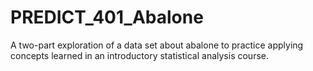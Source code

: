 # PREDICT_401_Abalone
A two-part exploration of a data set about abalone to practice applying concepts learned in an introductory statistical analysis course.

